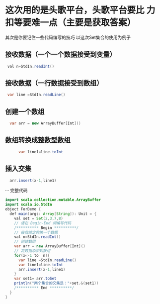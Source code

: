 
#  这次用的是头歌平台，头歌平台要比 力扣等要难一点（主要是获取答案）
其次是你要记住一些代码编写的技巧
以这次Set集合的使用为例子

## 接收数据（一个一个数据接受到变量）
```java
 val n=StdIn.readInt()  
```



## 接收数据（一行数据接受到数组）

```java
 var line =StdIn.readLine()  
```
## 创建一个数组
```java
  var arr = new ArrayBuffer[Int]()  
```

## 数组转换成整数型数组
```java
      var line1=line.toInt  
```

## 插入交集

```java
  arr.insert(x-1,line1)  
```



···
完整代码
```java
import scala.collection.mutable.ArrayBuffer  
import scala.io.StdIn
object ForDemo {  
  def main(args: Array[String]): Unit = {
    val set = Set(2,3,7,8)  
    // 请在 Begin-End 间编写代码  
    /********** Begin **********/  
    // 接收给定的第一个数据  
    val n=StdIn.readInt()  
    // 创建数组  
    var arr = new ArrayBuffer[Int]()  
    // 将数据添加到数组  
    for(x<-1 to  n){  
      var line =StdIn.readLine()  
      var line1=line.toInt  
      arr.insert(x-1,line1)  
    }  
    var set1= arr.toSet  
    println("两个集合的交集是："+set.&(set1))
    /********** End **********/
  }  
}  
```
